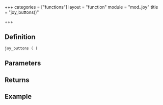 +++
categories = ["functions"]
layout = "function"
module = "mod_joy"
title = "joy_buttons()"

+++

## Definition

    joy_buttons ( )

## Parameters

## Returns

## Example
